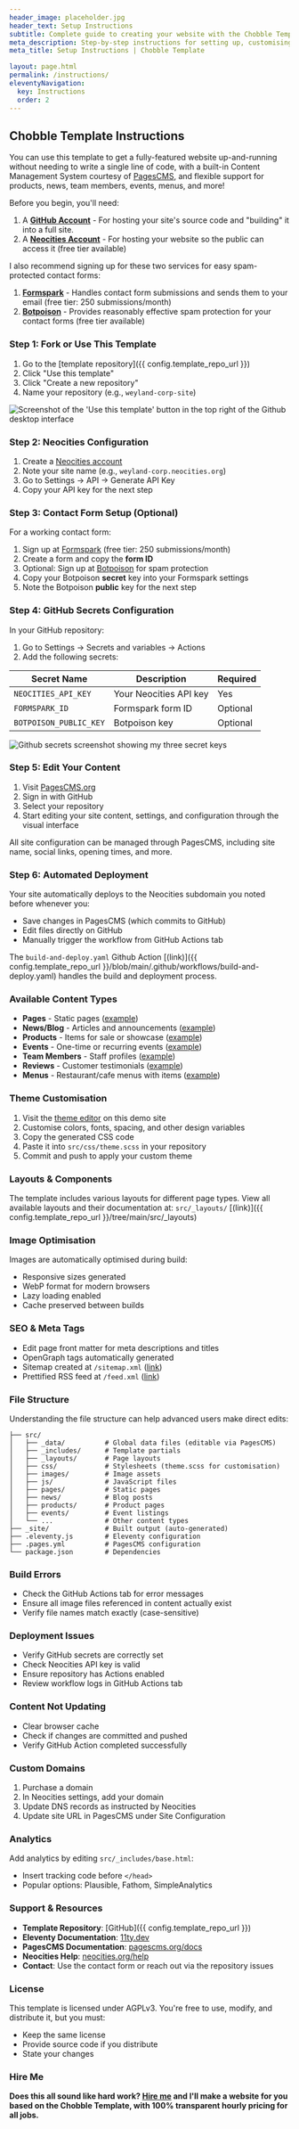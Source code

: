 ```yaml
---
header_image: placeholder.jpg
header_text: Setup Instructions
subtitle: Complete guide to creating your website with the Chobble Template
meta_description: Step-by-step instructions for setting up, customising, and deploying your website using the Chobble Template
meta_title: Setup Instructions | Chobble Template

layout: page.html
permalink: /instructions/
eleventyNavigation:
  key: Instructions
  order: 2
---
```


## Chobble Template Instructions

You can use this template to get a fully-featured website up-and-running without needing to write a single line of code, with a built-in Content Management System courtesy of [PagesCMS](https://pagescms.org), and flexible support for products, news, team members, events, menus, and more!

Before you begin, you'll need:

1. A **[GitHub Account](https://github.com)** - For hosting your site's source code and "building" it into a full site.
2. A **[Neocities Account](https://neocities.org)** - For hosting your website so the public can access it (free tier available)

I also recommend signing up for these two services for easy spam-protected contact forms:

1. **[Formspark](https://formspark.io)** - Handles contact form submissions and sends them to your email (free tier: 250 submissions/month)
2. **[Botpoison](https://botpoison.com)** - Provides reasonably effective spam protection for your contact forms (free tier available)

### Step 1: Fork or Use This Template

1. Go to the [template repository]({{ config.template_repo_url }})
2. Click "Use this template"
3. Click "Create a new repository"
4. Name your repository (e.g., `weyland-corp-site`)

![Screenshot of the 'Use this template' button in the top right of the Github desktop interface](/images/instructions-use-this-template.png)

### Step 2: Neocities Configuration

1. Create a [Neocities account](https://neocities.org)
2. Note your site name (e.g., `weyland-corp.neocities.org`)
3. Go to Settings → API → Generate API Key
4. Copy your API key for the next step

### Step 3: Contact Form Setup (Optional)

For a working contact form:

1. Sign up at [Formspark](https://formspark.io) (free tier: 250 submissions/month)
2. Create a form and copy the **form ID**
3. Optional: Sign up at [Botpoison](https://botpoison.com) for spam protection
4. Copy your Botpoison **secret** key into your Formspark settings
5. Note the Botpoison **public** key for the next step

### Step 4: GitHub Secrets Configuration

In your GitHub repository:

1. Go to Settings → Secrets and variables → Actions
2. Add the following secrets:

| Secret Name            | Description            | Required |
| ---------------------- | ---------------------- | -------- |
| `NEOCITIES_API_KEY`    | Your Neocities API key | Yes      |
| `FORMSPARK_ID`         | Formspark form ID      | Optional |
| `BOTPOISON_PUBLIC_KEY` | Botpoison key          | Optional |

![Github secrets screenshot showing my three secret keys](/images/instructions-github-secrets.png)

### Step 5: Edit Your Content

1. Visit [PagesCMS.org](https://pagescms.org)
2. Sign in with GitHub
3. Select your repository
4. Start editing your site content, settings, and configuration through the visual interface

All site configuration can be managed through PagesCMS, including site name, social links, opening times, and more.

### Step 6: Automated Deployment

Your site automatically deploys to the Neocities subdomain you noted before whenever you:

- Save changes in PagesCMS (which commits to GitHub)
- Edit files directly on GitHub
- Manually trigger the workflow from GitHub Actions tab

The `build-and-deploy.yaml` Github Action [(link)]({{ config.template_repo_url }}/blob/main/.github/workflows/build-and-deploy.yaml) handles the build and deployment process.

### Available Content Types

- **Pages** - Static pages ([example](/contact/))
- **News/Blog** - Articles and announcements ([example](/news/))
- **Products** - Items for sale or showcase ([example](/products/))
- **Events** - One-time or recurring events ([example](/events/))
- **Team Members** - Staff profiles ([example](/team/))
- **Reviews** - Customer testimonials ([example](/reviews/))
- **Menus** - Restaurant/cafe menus with items ([example](/menus/))

### Theme Customisation

1. Visit the [theme editor](/theme-editor/) on this demo site
2. Customise colors, fonts, spacing, and other design variables
3. Copy the generated CSS code
4. Paste it into `src/css/theme.scss` in your repository
5. Commit and push to apply your custom theme

### Layouts & Components

The template includes various layouts for different page types. View all available layouts and their documentation at:
`src/_layouts/` [(link)]({{ config.template_repo_url }}/tree/main/src/\_layouts)

### Image Optimisation

Images are automatically optimised during build:

- Responsive sizes generated
- WebP format for modern browsers
- Lazy loading enabled
- Cache preserved between builds

### SEO & Meta Tags

- Edit page front matter for meta descriptions and titles
- OpenGraph tags automatically generated
- Sitemap created at `/sitemap.xml` ([link](/sitemap.xml))
- Prettified RSS feed at `/feed.xml` ([link](/feed.xml))

### File Structure

Understanding the file structure can help advanced users make direct edits:

```
├── src/
│   ├── _data/          # Global data files (editable via PagesCMS)
│   ├── _includes/      # Template partials
│   ├── _layouts/       # Page layouts
│   ├── css/            # Stylesheets (theme.scss for customisation)
│   ├── images/         # Image assets
│   ├── js/             # JavaScript files
│   ├── pages/          # Static pages
│   ├── news/           # Blog posts
│   ├── products/       # Product pages
│   ├── events/         # Event listings
│   └── ...             # Other content types
├── _site/              # Built output (auto-generated)
├── .eleventy.js        # Eleventy configuration
├── .pages.yml          # PagesCMS configuration
└── package.json        # Dependencies
```

### Build Errors

- Check the GitHub Actions tab for error messages
- Ensure all image files referenced in content actually exist
- Verify file names match exactly (case-sensitive)

### Deployment Issues

- Verify GitHub secrets are correctly set
- Check Neocities API key is valid
- Ensure repository has Actions enabled
- Review workflow logs in GitHub Actions tab

### Content Not Updating

- Clear browser cache
- Check if changes are committed and pushed
- Verify GitHub Action completed successfully

### Custom Domains

1. Purchase a domain
2. In Neocities settings, add your domain
3. Update DNS records as instructed by Neocities
4. Update site URL in PagesCMS under Site Configuration

### Analytics

Add analytics by editing `src/_includes/base.html`:

- Insert tracking code before `</head>`
- Popular options: Plausible, Fathom, SimpleAnalytics

### Support & Resources

- **Template Repository**: [GitHub]({{ config.template_repo_url }})
- **Eleventy Documentation**: [11ty.dev](https://www.11ty.dev)
- **PagesCMS Documentation**: [pagescms.org/docs](https://pagescms.org/docs)
- **Neocities Help**: [neocities.org/help](https://neocities.org/help)
- **Contact**: Use the contact form or reach out via the repository issues

### License

This template is licensed under AGPLv3. You're free to use, modify, and distribute it, but you must:

- Keep the same license
- Provide source code if you distribute
- State your changes

### Hire Me

**Does this all sound like hard work? [Hire me](https://chobble.com) and I'll make a website for you based on the Chobble Template, with 100% transparent hourly pricing for all jobs.**
